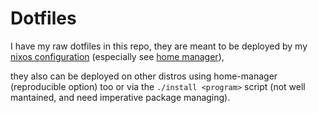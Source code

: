 # Dotfiles

I have my raw dotfiles in this repo,
they are meant to be deployed by my [nixos configuration](https://github.com/s4izh/nixos) (especially see [home manager](https://nixos.wiki/wiki/Home_Manager)),

they also can be deployed on other distros using home-manager (reproducible option) too or via the `./install <program>` script (not well mantained, and need imperative package managing).
